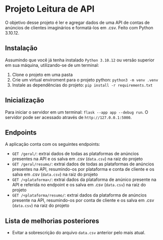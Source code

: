 # Projeto Leitura de API 

O objetivo desse projeto é ler e agregar dados de uma API de contas de anúncios de clientes imaginários e formatá-los em .csv. Feito com Python 3.10.12.

## Instalação

Assumindo que você já tenha instalado `Python 3.10.12` ou versão superior em sua máquina, utilizando-se de um terminal:

1. Clone o projeto em uma pasta
2. Crie um virtual enviroment para o projeto python: `python3 -m venv .venv`
3. Instale as dependências do projeto: `pip install -r requirements.txt`

## Inicialização
Para iniciar o servidor em um terminal: `flask --app app --debug run`. O servidor pode ser acessado através de `http://127.0.0.1:5000`.

## Endpoints
A aplicação conta com os seguintes endpoints:

- `GET /geral/`: extrai dados de todas as plataformas de anúncios presentes na API e os salva em .csv (`data.csv`) na raiz do projeto
- `GET /geral/resumo/`: extrai dados de todas as plataformas de anúncios presentes na API, resumindo-os por plataforma e conta de cliente e os salva em .csv (`data.csv`) na raiz do projeto
- `GET /<plataforma>/`: extrai dados da plataforma de anúnico presente na API e referida no endpoint e os salva em .csv (`data.csv`) na raiz do projeto
- `GET /<plataforma/resumo/`: extrai dados da plataforma de anúncios presente na API, resumindo-os por conta de cliente e os salva em .csv (`data.csv`) na raiz do projeto

## Lista de melhorias posteriores
- Evitar a sobrescrição do arquivo `data.csv` anterior pelo mais atual.
